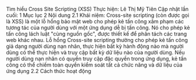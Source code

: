 Tìm hiểu Cross Site Scripting (XSS)
Thực hiện: Lê Thị Mỹ Tiên
Cập nhật lần cuối:
1 Mục lục
2 Nội dung
2.1 Khái niệm:
Cross-site scripting (còn được gọi là XSS) là một lỗ hổng bảo mật web cho phép kẻ tấn công xâm phạm các tương tác của người dùng với một ứng dụng dễ bị tấn công. Nó cho phép kẻ tấn công lách luật "cùng nguồn gốc", được thiết kế để phân tách các trang web khác nhau. Lỗ hổng Cross-site scripting thường cho phép kẻ tấn công giả dạng người dùng nạn nhân, thực hiện bất kỳ hành động nào mà người dùng có thể thực hiện và truy cập bất kỳ dữ liệu nào của người dùng. Nếu người dùng nạn nhân có quyền truy cập đặc quyền trong ứng dụng, kẻ tấn công có thể chiếm toàn quyền kiểm soát tất cả chức năng và dữ liệu của ứng dụng
2.2 Cách thức hoạt động
